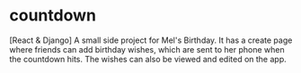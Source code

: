 # countdown
[React &amp; Django] A small side project for Mel's Birthday. It has a create page where friends can add birthday wishes, which are sent to her phone when the countdown hits. The wishes can also be viewed and edited on the app.
